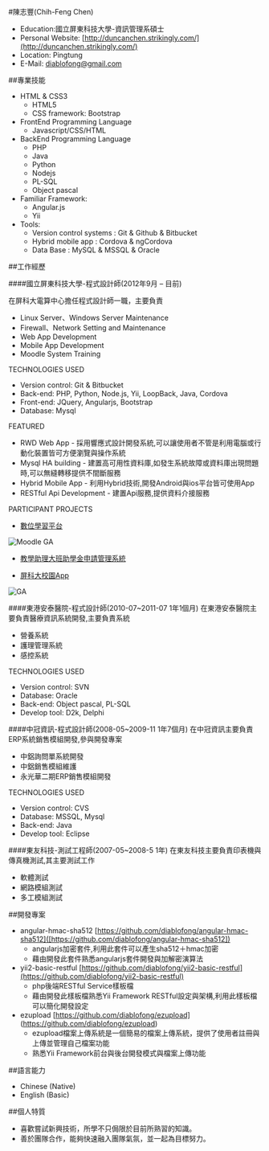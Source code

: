 #陳志豐(Chih-Feng Chen)

- Education:國立屏東科技大學-資訊管理系碩士 
- Personal Website: [http://duncanchen.strikingly.com/](http://duncanchen.strikingly.com/)
- Location: Pingtung
- E-Mail: [diablofong@gmail.com](diablofong@gmail.com)

##專業技能


- HTML & CSS3
	- HTML5
	- CSS framework: Bootstrap
- FrontEnd Programming Language
	- Javascript/CSS/HTML
- BackEnd Programming Language
	- PHP
	- Java
	- Python
	- Nodejs
	- PL-SQL
	- Object pascal
- Familiar Framework:
	- Angular.js
	- Yii 
- Tools:
	- Version control systems : Git & Github & Bitbucket
	- Hybrid mobile app : Cordova & ngCordova
	- Data Base : MySQL & MSSQL & Oracle

##工作經歷


####國立屏東科技大學-程式設計師(2012年9月 – 目前)

在屏科大電算中心擔任程式設計師一職，主要負責

- Linux Server、Windows Server Maintenance
- Firewall、Network Setting and Maintenance
- Web App Development
- Mobile App Development
- Moodle System Training

TECHNOLOGIES USED

- Version control: Git & Bitbucket
- Back-end: PHP, Python, Node.js, Yii, LoopBack, Java, Cordova 
- Front-end: JQuery, Angularjs, Bootstrap
- Database: Mysql

FEATURED

- RWD Web App - 採用響應式設計開發系統,可以讓使用者不管是利用電腦或行動化裝置皆可方便瀏覽與操作系統
- Mysql HA building - 建置高可用性資料庫,如發生系統故障或資料庫出現問題時,可以無縫轉移提供不間斷服務
- Hybrid Mobile App - 利用Hybrid技術,開發Android與ios平台皆可使用App
- RESTful Api Development - 建置Api服務,提供資料介接服務

PARTICIPANT PROJECTS

- [數位學習平台](http://elearning.npust.edu.tw/moodle/)

![Moodle GA](http://www.imageurlhost.com/di/7299/moodle.png) 

- [教學助理大班助學金申請管理系統](https://elearning.npust.edu.tw/fellowship/#/)

- [屏科大校園App](https://play.google.com/store/apps/details?id=npust.edu.tw.npuststuapp&hl=zh-TW)

![GA](http://www.imageurlhost.com/di/IH5W/npustapp.png) 

####東港安泰醫院-程式設計師(2010-07~2011-07 1年1個月)
在東港安泰醫院主要負責醫療資訊系統開發,主要負責系統

- 營養系統
- 護理管理系統
- 感控系統

TECHNOLOGIES USED

- Version control: SVN
- Database: Oracle
- Back-end: Object pascal, PL-SQL
- Develop tool: D2k, Delphi

####中冠資訊-程式設計師(2008-05~2009-11 1年7個月)
在中冠資訊主要負責ERP系統銷售模組開發,參與開發專案

- 中鋁詢問單系統開發
- 中鋁銷售模組維護
- 永光華二期ERP銷售模組開發

TECHNOLOGIES USED

- Version control: CVS
- Database: MSSQL, Mysql
- Back-end: Java
- Develop tool: Eclipse


####東友科技-測試工程師(2007-05~2008-5 1年)
在東友科技主要負責印表機與傳真機測試,其主要測試工作

- 軟體測試
- 網路模組測試
- 多工模組測試

##開發專案

- angular-hmac-sha512 [https://github.com/diablofong/angular-hmac-sha512]([https://github.com/diablofong/angular-hmac-sha512])
	- angularjs加密套件,利用此套件可以產生sha512＋hmac加密
	- 藉由開發此套件熟悉angularjs套件開發與加解密演算法
- yii2-basic-restful [https://github.com/diablofong/yii2-basic-restful](https://github.com/diablofong/yii2-basic-restful)
	- php後端RESTful Service樣板檔
	- 藉由開發此樣板檔熟悉Yii Framework RESTful設定與架構,利用此樣板檔可以簡化開發設定
- ezupload [https://github.com/diablofong/ezupload] (https://github.com/diablofong/ezupload)
	- ezupload檔案上傳系統是一個簡易的檔案上傳系統，提供了使用者註冊與上傳並管理自己檔案功能
	- 熟悉Yii Framework前台與後台開發模式與檔案上傳功能

##語言能力

- Chinese (Native)
- English (Basic)

##個人特質

- 喜歡嘗試新興技術，所學不只侷限於目前所熟習的知識。
- 善於團隊合作，能夠快速融入團隊氣氛，並一起為目標努力。


